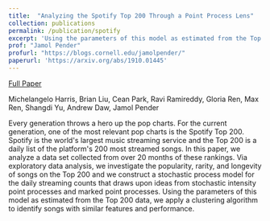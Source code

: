 ```yaml
---
title:  "Analyzing the Spotify Top 200 Through a Point Process Lens"
collection: publications
permalink: /publication/spotify
excerpt: 'Using the parameters of this model as estimated from the Top 200 data, we apply a clustering algorithm to identify songs with similar features and performance.'
prof: "Jamol Pender"
profurl: "https://blogs.cornell.edu/jamolpender/"
paperurl: 'https://arxiv.org/abs/1910.01445'
---
```

[Full Paper](https://arxiv.org/abs/1910.01445)

Michelangelo Harris, Brian Liu, Cean Park, Ravi Ramireddy, Gloria Ren, Max Ren, Shangdi Yu, Andrew Daw, Jamol Pender

Every generation throws a hero up the pop charts. For the current generation, one of the most relevant pop charts is the Spotify Top 200. Spotify is the world's largest music streaming service and the Top 200 is a daily list of the platform's 200 most streamed songs. In this paper, we analyze a data set collected from over 20 months of these rankings. Via exploratory data analysis, we investigate the popularity, rarity, and longevity of songs on the Top 200 and we construct a stochastic process model for the daily streaming counts that draws upon ideas from stochastic intensity point processes and marked point processes. Using the parameters of this model as estimated from the Top 200 data, we apply a clustering algorithm to identify songs with similar features and performance.


<!-- Recommended citation: Your Name, You. (2009). "Paper Title Number 1." <i>Journal 1</i>. 1(1). -->
